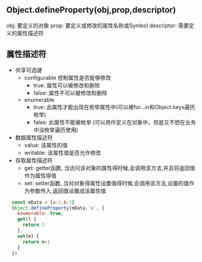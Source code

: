 ## Object.defineProperty(obj,prop,descriptor)
obj: 要定义的对象
prop: 要定义或修改的属性名称或Symbol
descriptor: 需要定义的属性描述符

## 属性描述符
  + 共享可选键
    + configurable 控制属性是否能够修改
      + true:  属性可以被修改和删除
      + false: 属性不可以被修改和删除
    + enumerable
      + true:  此属性才能出现在枚举属性中(可以被for...in和Object.keys遍历枚举)
      + false: 此属性不能被枚举 (可以用作定义在对象中，但是又不想在业务中没枚举遍历使用)
  + 数据属性描述符
    + value: 该属性的值
    + writable: 该属性值是否允许修改
  + 存取属性描述符
    + get: getter函数, 当访问该对象的属性得时候,会调用该方法,并且将返回值作为属性得值
    + set: setter函数, 当对对象得属性设置值得时候,会调用该方法,设置的值作为参数传入,返回值设置成该属性值

```javascript
  const mData = {a:1,b:2}
  Object.defineProperty(mData,'a', {
    enumerable: true,
    get() {
      return 1
    },
    set(m) {
      return m+1
    }
  })
```
